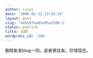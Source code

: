 ```yaml
---
author: linpx
date: '2006-01-22 13:55:24'
layout: post
slug: '%e6%97%a0%e9%a2%98-2'
status: publish
title: 无题
wordpress_id: '240'
---
```


删除新发blog一则。逝者俱往矣。珍惜现在。

